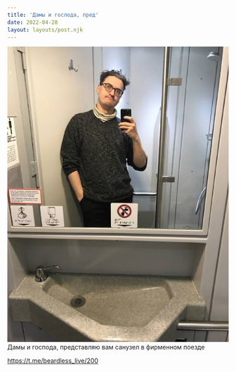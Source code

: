 ```yaml
---
title: 'Дамы и господа, пред'
date: 2022-04-28
layout: layouts/post.njk
---
```


![](/img/AgACAgIAAx0CVDWW-AADyGJqA8zrtFRdFB0l3sPhF-gLOTfFAAJBvzEbyqJRS-HmmVAOeH-xAQADAgADcwADJAQ.jpg
)
Дамы и господа, представляю вам санузел в фирменном поезде

https://t.me/beardless_live/200